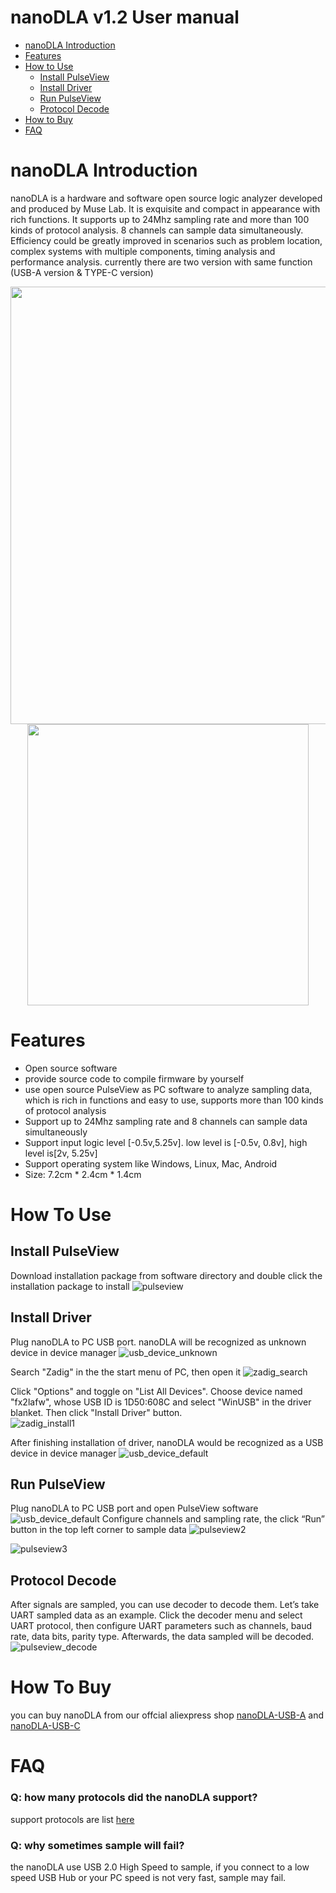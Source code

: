 # nanoDLA v1.2 User manual
* [nanoDLA Introduction](#nanodla-introduction) 
* [Features](#features)
* [How to Use](#how-to-use)
    * [Install PulseView](#install-pulseview)
    * [Install Driver](#install-driver)
    * [Run PulseView](#run-pulseview)
    * [Protocol Decode](#protocol-decode)
* [How to Buy](#how-to-buy)
* [FAQ](#faq)
# nanoDLA Introduction
nanoDLA is a hardware and software open source logic analyzer developed and produced by Muse Lab. It is exquisite and compact in appearance with rich functions. It supports up to 24Mhz sampling rate and more than 100 kinds of protocol analysis. 8 channels can sample data simultaneously. Efficiency could be greatly improved in scenarios such as problem location, complex systems with multiple components, timing analysis and performance analysis. currently there are two version with same function (USB-A version & TYPE-C version)  
<div align=center>
<img src="https://github.com/wuxx/nanoDLA/blob/master/doc/nanoDLA.jpg" width = "700" alt="" align=center />
<img src="https://github.com/wuxx/nanoDLA/blob/master/doc/nanoDLA-TYPE-C.jpg" width = "450" alt="" align=center />
</div>


# Features
- Open source software
- provide source code to compile firmware by yourself
- use open source PulseView as PC software to analyze sampling data, which is rich in functions and easy to use, supports more than 100 kinds of protocol analysis
- Support up to 24Mhz sampling rate and 8 channels can sample data simultaneously
- Support input logic level [-0.5v,5.25v]. low level is [-0.5v, 0.8v], high level is[2v, 5.25v]
- Support operating system like Windows, Linux, Mac, Android
- Size: 7.2cm * 2.4cm * 1.4cm

# How To Use

## Install PulseView 
Download installation package from software directory and double click the installation package to install
![pulseview](https://github.com/wuxx/nanoDLA/blob/master/doc/pulseview.png)

## Install Driver
Plug nanoDLA to PC USB port. nanoDLA will be recognized as unknown device in device manager
![usb_device_unknown](https://github.com/wuxx/nanoDLA/blob/master/doc/usb_device_unknown_v1.2.png)  
  
Search "Zadig" in the the start menu of PC, then open it
![zadig_search](https://github.com/wuxx/nanoDLA/blob/master/doc/zadig_search.png)  
 
Click "Options" and toggle on "List All Devices". Choose device named "fx2lafw", whose USB ID is 1D50:608C and select "WinUSB" in the driver blanket. Then click "Install Driver" button.   
![zadig_install1](https://github.com/wuxx/nanoDLA/blob/master/doc/zadig_install1_v1.2.png)  
  
After finishing installation of driver, nanoDLA would be recognized as a USB device in device manager
![usb_device_default](https://github.com/wuxx/nanoDLA/blob/master/doc/usb_device_default_v1.2.png)

## Run PulseView
Plug nanoDLA to PC USB port and open PulseView software
![usb_device_default](https://github.com/wuxx/nanoDLA/blob/master/doc/usb_device_fx2lafw.png)
Configure channels and sampling rate, the click “Run” button in the top left corner to sample data
![pulseview2](https://github.com/wuxx/nanoDLA/blob/master/doc/pulseview2.png)
  
![pulseview3](https://github.com/wuxx/nanoDLA/blob/master/doc/pulseview3.png)

## Protocol Decode
After signals are sampled, you can use decoder to decode them. Let’s take UART sampled data as an example. Click the decoder menu and select UART protocol, then configure UART parameters such as channels, baud rate, data bits, parity type. Afterwards, the data sampled will be decoded.
![pulseview_decode](https://github.com/wuxx/nanoDLA/blob/master/doc/pulseview_decode.png)


# How To Buy
you can buy nanoDLA from our offcial aliexpress shop [nanoDLA-USB-A](https://www.aliexpress.com/item/1005001408354651.html?gps-id=pcStoreJustForYou&scm=1007.23125.137358.0&scm_id=1007.23125.137358.0&scm-url=1007.23125.137358.0&pvid=7b71e32d-e210-44b9-b1c6-ba3cb9251c32&spm=a2g0o.store_pc_home.smartJustForYou_1285899617.15) and [nanoDLA-USB-C](https://www.aliexpress.com/item/1005002511491492.html?spm=a2g0o.store_pc_groupList.8148356.7.429063114nbs4o)


# FAQ
### Q: how many protocols did the nanoDLA support?
support protocols are list [here](https://github.com/wuxx/nanoDLA/blob/master/decoder_list.md)
### Q: why sometimes sample will fail?
the nanoDLA use USB 2.0 High Speed to sample, if you connect to a low speed USB Hub or your PC speed is not very fast, sample may fail.
